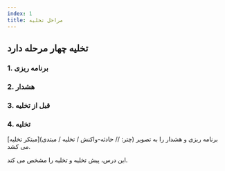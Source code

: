 ```yaml
---
index: 1
title: مراحل تخلیه
---
```

## تخلیه چهار مرحله دارد

### 1. برنامه ریزی

### 2. هشدار

### 3. قبل از تخلیه

### 4. تخلیه

[مبتکر تخلیه](چتر: // حادثه-واکنش / تخلیه / مبتدی) برنامه ریزی و هشدار را به تصویر می کشد.

این درس، پیش تخلیه و تخلیه را مشخص می کند.